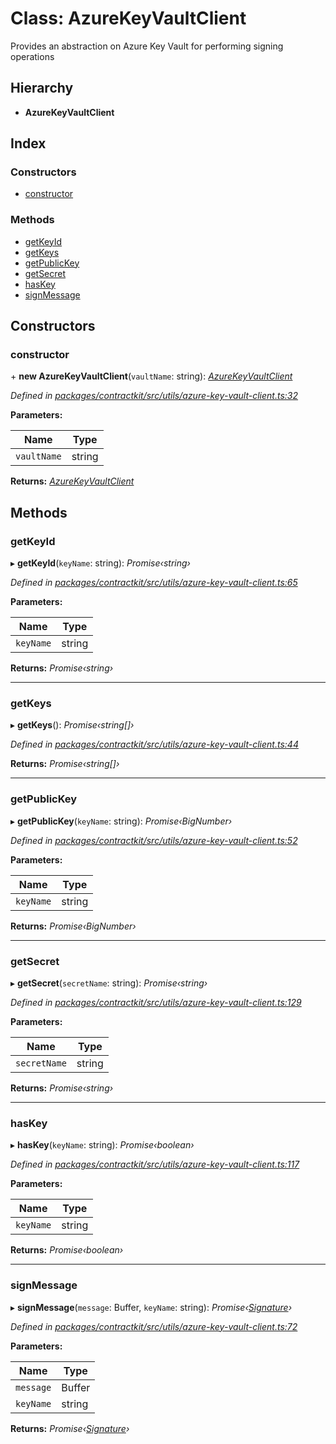 # Class: AzureKeyVaultClient

Provides an abstraction on Azure Key Vault for performing signing operations

## Hierarchy

* **AzureKeyVaultClient**

## Index

### Constructors

* [constructor](_utils_azure_key_vault_client_.azurekeyvaultclient.md#constructor)

### Methods

* [getKeyId](_utils_azure_key_vault_client_.azurekeyvaultclient.md#getkeyid)
* [getKeys](_utils_azure_key_vault_client_.azurekeyvaultclient.md#getkeys)
* [getPublicKey](_utils_azure_key_vault_client_.azurekeyvaultclient.md#getpublickey)
* [getSecret](_utils_azure_key_vault_client_.azurekeyvaultclient.md#getsecret)
* [hasKey](_utils_azure_key_vault_client_.azurekeyvaultclient.md#haskey)
* [signMessage](_utils_azure_key_vault_client_.azurekeyvaultclient.md#signmessage)

## Constructors

###  constructor

\+ **new AzureKeyVaultClient**(`vaultName`: string): *[AzureKeyVaultClient](_utils_azure_key_vault_client_.azurekeyvaultclient.md)*

*Defined in [packages/contractkit/src/utils/azure-key-vault-client.ts:32](https://github.com/celo-org/celo-monorepo/blob/master/packages/contractkit/src/utils/azure-key-vault-client.ts#L32)*

**Parameters:**

Name | Type |
------ | ------ |
`vaultName` | string |

**Returns:** *[AzureKeyVaultClient](_utils_azure_key_vault_client_.azurekeyvaultclient.md)*

## Methods

###  getKeyId

▸ **getKeyId**(`keyName`: string): *Promise‹string›*

*Defined in [packages/contractkit/src/utils/azure-key-vault-client.ts:65](https://github.com/celo-org/celo-monorepo/blob/master/packages/contractkit/src/utils/azure-key-vault-client.ts#L65)*

**Parameters:**

Name | Type |
------ | ------ |
`keyName` | string |

**Returns:** *Promise‹string›*

___

###  getKeys

▸ **getKeys**(): *Promise‹string[]›*

*Defined in [packages/contractkit/src/utils/azure-key-vault-client.ts:44](https://github.com/celo-org/celo-monorepo/blob/master/packages/contractkit/src/utils/azure-key-vault-client.ts#L44)*

**Returns:** *Promise‹string[]›*

___

###  getPublicKey

▸ **getPublicKey**(`keyName`: string): *Promise‹BigNumber›*

*Defined in [packages/contractkit/src/utils/azure-key-vault-client.ts:52](https://github.com/celo-org/celo-monorepo/blob/master/packages/contractkit/src/utils/azure-key-vault-client.ts#L52)*

**Parameters:**

Name | Type |
------ | ------ |
`keyName` | string |

**Returns:** *Promise‹BigNumber›*

___

###  getSecret

▸ **getSecret**(`secretName`: string): *Promise‹string›*

*Defined in [packages/contractkit/src/utils/azure-key-vault-client.ts:129](https://github.com/celo-org/celo-monorepo/blob/master/packages/contractkit/src/utils/azure-key-vault-client.ts#L129)*

**Parameters:**

Name | Type |
------ | ------ |
`secretName` | string |

**Returns:** *Promise‹string›*

___

###  hasKey

▸ **hasKey**(`keyName`: string): *Promise‹boolean›*

*Defined in [packages/contractkit/src/utils/azure-key-vault-client.ts:117](https://github.com/celo-org/celo-monorepo/blob/master/packages/contractkit/src/utils/azure-key-vault-client.ts#L117)*

**Parameters:**

Name | Type |
------ | ------ |
`keyName` | string |

**Returns:** *Promise‹boolean›*

___

###  signMessage

▸ **signMessage**(`message`: Buffer, `keyName`: string): *Promise‹[Signature](_utils_azure_key_vault_client_.signature.md)›*

*Defined in [packages/contractkit/src/utils/azure-key-vault-client.ts:72](https://github.com/celo-org/celo-monorepo/blob/master/packages/contractkit/src/utils/azure-key-vault-client.ts#L72)*

**Parameters:**

Name | Type |
------ | ------ |
`message` | Buffer |
`keyName` | string |

**Returns:** *Promise‹[Signature](_utils_azure_key_vault_client_.signature.md)›*
